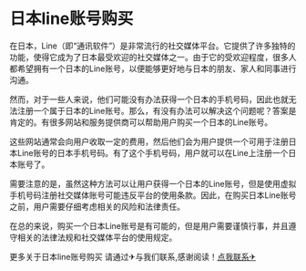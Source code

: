 # 日本line账号购买

在日本，Line（即“通讯软件”）是非常流行的社交媒体平台。它提供了许多独特的功能，使得它成为了日本最受欢迎的社交媒体之一。由于它的受欢迎程度，很多人都希望拥有一个日本的Line账号，以便能够更好地与日本的朋友、家人和同事进行沟通。

然而，对于一些人来说，他们可能没有办法获得一个日本的手机号码，因此也就无法注册一个属于日本的Line账号。那么，有没有办法可以解决这个问题呢？答案是肯定的。有很多网站和服务提供商可以帮助用户购买一个日本的Line账号。

这些网站通常会向用户收取一定的费用，然后他们会为用户提供一个可用于注册日本Line账号的日本手机号码。有了这个手机号码，用户就可以在Line上注册一个日本账号了。

需要注意的是，虽然这种方法可以让用户获得一个日本的Line账号，但是使用虚拟手机号码注册社交媒体账号可能违反平台的使用条款。因此，在购买日本Line账号之前，用户需要仔细考虑相关的风险和法律责任。

在总的来说，购买一个日本Line账号是有可能的，但是用户需要谨慎行事，并且遵守相关的法律法规和社交媒体平台的使用规定。

更多关于日本line账号购买 请通过✈与我们联系,感谢阅读！[点我联系✈](https://www.G208.com)